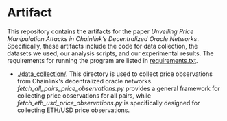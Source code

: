 # Artifact
This repository contains the artifacts for the paper _Unveiling Price Manipulation Attacks in Chainlink’s Decentralized Oracle Networks_. Specifically, these artifacts include the code for data collection, the datasets we used, our analysis scripts, and our experimental results. The requirements for running the program are listed in [requirements.txt](https://github.com/SecurityDON/Artifact/blob/main/requirements.txt).
- [./data_collection/](https://github.com/SecurityDON/Artifact/tree/main/data_collection). This directory is used to collect price observations from Chainlink's decentralized oracle networks. _fetch_all_pairs_price_observations.py_ provides a general framework for collecting price observations for all pairs, while _fetch_eth_usd_price_observations.py_ is specifically designed for collecting ETH/USD price observations.

